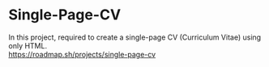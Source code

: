 # Single-Page-CV
In this project, required to create a single-page CV (Curriculum Vitae) using only HTML. 
<br>
https://roadmap.sh/projects/single-page-cv
